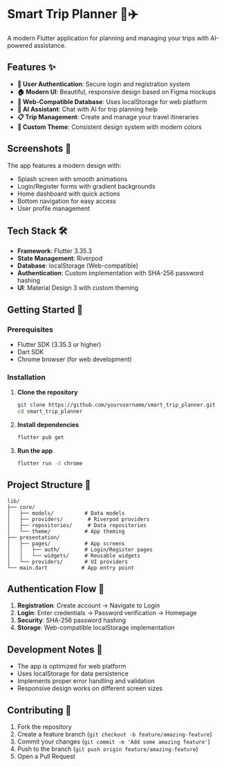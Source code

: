 # Smart Trip Planner 🧳✈️

A modern Flutter application for planning and managing your trips with AI-powered assistance.

## Features ✨

- **🔐 User Authentication**: Secure login and registration system
- **🏠 Modern UI**: Beautiful, responsive design based on Figma mockups
- **💾 Web-Compatible Database**: Uses localStorage for web platform
- **🤖 AI Assistant**: Chat with AI for trip planning help
- **📋 Trip Management**: Create and manage your travel itineraries
- **🎨 Custom Theme**: Consistent design system with modern colors

## Screenshots 📱

The app features a modern design with:
- Splash screen with smooth animations
- Login/Register forms with gradient backgrounds
- Home dashboard with quick actions
- Bottom navigation for easy access
- User profile management

## Tech Stack 🛠️

- **Framework**: Flutter 3.35.3
- **State Management**: Riverpod
- **Database**: localStorage (Web-compatible)
- **Authentication**: Custom implementation with SHA-256 password hashing
- **UI**: Material Design 3 with custom theming

## Getting Started 🚀

### Prerequisites
- Flutter SDK (3.35.3 or higher)
- Dart SDK
- Chrome browser (for web development)

### Installation

1. **Clone the repository**
   ```bash
   git clone https://github.com/yourusername/smart_trip_planner.git
   cd smart_trip_planner
   ```

2. **Install dependencies**
   ```bash
   flutter pub get
   ```

3. **Run the app**
   ```bash
   flutter run -d chrome
   ```

## Project Structure 📁

```
lib/
├── core/
│   ├── models/          # Data models
│   ├── providers/        # Riverpod providers
│   ├── repositories/     # Data repositories
│   └── theme/           # App theming
├── presentation/
│   ├── pages/           # App screens
│   │   ├── auth/        # Login/Register pages
│   │   └── widgets/     # Reusable widgets
│   └── providers/       # UI providers
└── main.dart           # App entry point
```

## Authentication Flow 🔐

1. **Registration**: Create account → Navigate to Login
2. **Login**: Enter credentials → Password verification → Homepage
3. **Security**: SHA-256 password hashing
4. **Storage**: Web-compatible localStorage implementation

## Development Notes 📝

- The app is optimized for web platform
- Uses localStorage for data persistence
- Implements proper error handling and validation
- Responsive design works on different screen sizes

## Contributing 🤝

1. Fork the repository
2. Create a feature branch (`git checkout -b feature/amazing-feature`)
3. Commit your changes (`git commit -m 'Add some amazing feature'`)
4. Push to the branch (`git push origin feature/amazing-feature`)
5. Open a Pull Request
